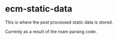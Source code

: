 # ecm-static-data

This is where the post processed static data is stored.

Currenly as a result of the roam parsing code.
